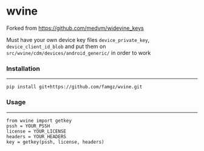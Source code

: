 # wvine
Forked from https://github.com/medvm/widevine_keys

Must have your own device key files `device_private_key`, `device_client_id_blob` and put them on `src/wvine/cdm/devices/android_generic/` in order to work

### Installation
-----
```
pip install git+https://github.com/famgz/wvine.git
```

### Usage
-----
```
from wvine import getkey
pssh = YOUR_PSSH
license = YOUR_LICENSE
headers = YOUR_HEADERS
key = getkey(pssh, license, headers)
```
